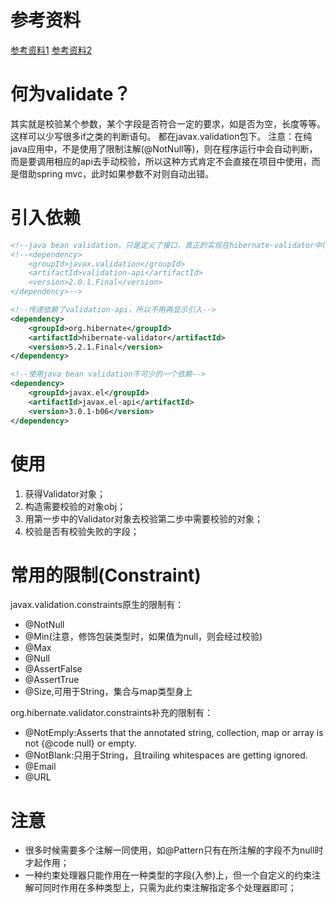 # 参考资料
[参考资料1](https://www.baeldung.com/javax-validation)
[参考资料2](https://www.ibm.com/developerworks/cn/java/j-lo-beanvalid/)

# 何为validate？
其实就是校验某个参数，某个字段是否符合一定的要求，如是否为空，长度等等。这样可以少写很多if之类的判断语句。
都在javax.validation包下。
注意：在纯java应用中，不是使用了限制注解(@NotNull等)，则在程序运行中会自动判断，而是要调用相应的api去手动校验，所以这种方式肯定不会直接在项目中使用，而是借助spring mvc，此时如果参数不对则自动出错。

# 引入依赖
```xml
<!--java bean validation，只是定义了接口，真正的实现在hibernate-validator中(hibernate-validator是最常用的一种实现)-->
<!--<dependency>
    <groupId>javax.validation</groupId>
    <artifactId>validation-api</artifactId>
    <version>2.0.1.Final</version>
</dependency>-->

<!--传递依赖了validation-api，所以不用再显示引入-->
<dependency>
    <groupId>org.hibernate</groupId>
    <artifactId>hibernate-validator</artifactId>
    <version>5.2.1.Final</version>
</dependency>

<!--使用java bean validation不可少的一个依赖-->
<dependency>
    <groupId>javax.el</groupId>
    <artifactId>javax.el-api</artifactId>
    <version>3.0.1-b06</version>
</dependency>
```

# 使用
1. 获得Validator对象；
2. 构造需要校验的对象obj；
3. 用第一步中的Validator对象去校验第二步中需要校验的对象；
4. 校验是否有校验失败的字段；

# 常用的限制(Constraint)
javax.validation.constraints原生的限制有：
* @NotNull
* @Min(注意，修饰包装类型时，如果值为null，则会经过校验)
* @Max
* @Null
* @AssertFalse
* @AssertTrue
* @Size,可用于String，集合与map类型身上

org.hibernate.validator.constraints补充的限制有：
* @NotEmply:Asserts that the annotated string, collection, map or array is not {@code null} or empty.
* @NotBlank:只用于String，且trailing whitespaces are getting ignored.
* @Email
* @URL

# 注意
* 很多时候需要多个注解一同使用，如@Pattern只有在所注解的字段不为null时才起作用；
* 一种约束处理器只能作用在一种类型的字段(入参)上，但一个自定义的约束注解可同时作用在多种类型上，只需为此约束注解指定多个处理器即可；
